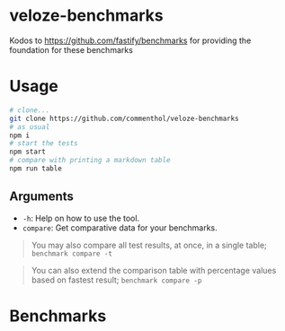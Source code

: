 # veloze-benchmarks

Kodos to https://github.com/fastify/benchmarks for providing the foundation for these benchmarks

# Usage

```sh
# clone... 
git clone https://github.com/commenthol/veloze-benchmarks
# as usual
npm i
# start the tests
npm start
# compare with printing a markdown table
npm run table
```

## Arguments

* `-h`: Help on how to use the tool.
* `compare`: Get comparative data for your benchmarks.

> You may also compare all test results, at once, in a single table; `benchmark compare -t`

> You can also extend the comparison table with percentage values based on fastest result; `benchmark compare -p`

# Benchmarks

